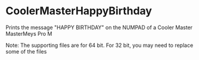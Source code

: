 # CoolerMasterHappyBirthday
Prints the message "HAPPY BIRTHDAY" on the NUMPAD of a Cooler Master MasterMeys Pro M

Note: The supporting files are for 64 bit. For 32 bit, you may need to replace some of the files
